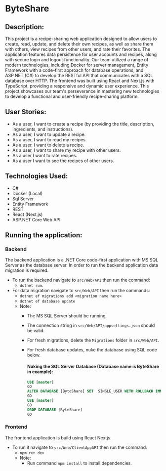 # ByteShare

## Description:
This project is a recipe-sharing web application designed to allow users to create, read, update, and delete their own recipes, as well as share them with others, view recipes from other users, and rate their favorites. The application features data persistence for user accounts and recipes, along with secure login and logout functionality. Our team utilized a range of modern technologies, including Docker for server management, Entity Framework with a code-first approach for database operations, and ASP.NET (C#) to develop the RESTful API that communicates with a SQL database over HTTP. The frontend was built using React and Next.js with TypeScript, providing a responsive and dynamic user experience. This project showcases our team's perseverance in mastering new technologies to develop a functional and user-friendly recipe-sharing platform.

## User Stories:
- As a user, I want to create a recipe (by providing the title, description, ingredients, and instructions).
- As a user, I want to update a recipe.
- As a user, I want to read my recipes.
- As a user, I want to delete a recipe.
- As a user, I want to share my recipe with other users.
- As a user I want to rate recipes.
- As a user I want to see the recipes of other users.

## Technologies Used:
- C#
- Docker (Local)
- Sql Server
- Entity Framework 
- REST
- React (Next.js)
- ASP.NET Core Web API

## Running the application:
### Backend
The backend application is a .NET Core code-first application with MS SQL Server as the database server. In order to run the backend application data migration is required.
- To run the backend navigate to `src/Web/API` then run the command:
  - `dotnet run`.
- For data migration navigate to `src/Web/API` then run the commands:
  - `dotnet ef migrations add <migration name here>`
  - `dotnet ef database update`
  - Note:
    - The MS SQL Server should be running.
    - The connection string in `src/Web/API/appsettings.json` should be valid.
    - For fresh migrations, delete the `Migrations` folder in `src/Web/API`.
    - For fresh database updates, nuke the database using SQL code below.

      #### Nuking the SQL Server Database (Database name is ByteShare in example):
      ```sql
      USE [master]
      GO
      ALTER DATABASE [ByteShare] SET  SINGLE_USER WITH ROLLBACK IMMEDIATE
      GO
      USE [master]
      GO
      DROP DATABASE [ByteShare]
      GO
      ```

### Frontend
The frontend application is build using React Nextjs.
- To run it navigate to `src/Web/ClientAppAPI` then run the command:
  - `npm run dev`
  - Note:
    - Run command `npm install` to install dependencies.